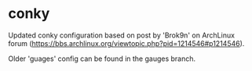 conky
=====

Updated conky configuration based on post by 'Brok9n' on ArchLinux forum (https://bbs.archlinux.org/viewtopic.php?pid=1214546#p1214546).

Older 'guages' config can be found in the gauges branch.
